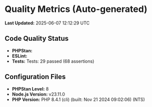 # Quality Metrics (Auto-generated)

**Last Updated:** 2025-06-07 12:12:29 UTC

## Code Quality Status

- **PHPStan:** 
- **ESLint:** 
- **Tests:**   Tests:    29 passed (68 assertions)

## Configuration Files

- **PHPStan Level:** 8
- **Node.js Version:** v23.11.0
- **PHP Version:** PHP 8.4.1 (cli) (built: Nov 21 2024 09:02:06) (NTS)

